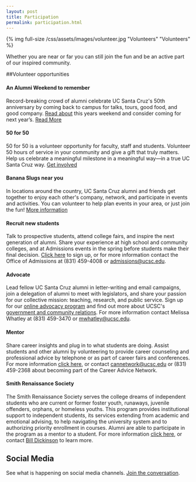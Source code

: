 ```yaml
---
layout: post
title: Participation
permalink: participation.html
---
```

{% img full-size /css/assets/images/volunteer.jpg "Volunteers" "Volunteers" %}

Whether you are near or far you can still join the fun and be an active part of our inspired community.
 
##Volunteer opportunities

#### An Alumni Weekend to remember
Record-breaking crowd of alumni celebrate UC Santa Cruz's 50th anniversary by coming back to campus for talks, tours, good food, and good company. [Read about](http://news.ucsc.edu/2015/04/50th-alumni-weekend-feature-story.html?utm_source=50th-participation&utm_medium=web&utm_campaign=aw-2015) this years weekend and consider coming for next year’s.  [Read More](http://news.ucsc.edu/2015/04/50th-alumni-weekend-feature-story.html?utm_source=50th-participation&utm_medium=web&utm_campaign=aw-2015)

#### 50 for 50
50 for 50 is a volunteer opportunity for faculty, staff and students. Volunteer 50 hours of service in your community and give a  gift that truly matters. Help us celebrate a meaningful milestone in a meaningful way—in a true UC Santa Cruz way. [Get involved](http://50for50.ucsc.edu)

#### Banana Slugs near you
In locations around the country, UC Santa Cruz alumni and friends get together to enjoy each other's company, network, and participate in events and activities. You can volunteer to help plan events in your area, or just join the fun! [More information](http://alumni.ucsc.edu/volunteer/volunteer_opportunities/regionalevents/index.html)
  
#### Recruit new students
Talk to prospective students, attend college fairs, and inspire the next generation of alumni. Share your experience at high school and community colleges, and at Admissions events in the spring before students make their final decision. [Click here](http://admissions.sa.ucsc.edu/volunteers/) to sign up, or for more information contact the Office of Admissions at (831) 459-4008 or [admissions@ucsc.edu](mailto:admissions@ucsc.edu).

#### Advocate
Lead fellow UC Santa Cruz alumni in letter-writing and email campaigns, join a delegation of alumni to meet with legislators, and share your passion for our collective mission: teaching, research, and public service. Sign up for our [online advocacy program](http://www.ucforcalifornia.org/santacruz/home/) and find out more about UCSC's [government and community relations](http://urelations.ucsc.edu/about/units/government/). For more information contact Melissa Whatley at (831) 459-3470 or [mwhatley@ucsc.edu](mailto:mwhatley@ucsc.edu).

#### Mentor
Share career insights and plug in to what students are doing. Assist students and other alumni by volunteering to provide career counseling and professional advice by telephone or as part of career fairs and conferences. For more information [click here](http://www.careercenter.ucsc.edu/can/), or contact [cannetwork@ucsc.edu](mailto:cannetwork@ucsc.edu) or (831) 459-2368 about becoming part of the Career Advice Network.

#### Smith Renaissance Society
The Smith Renaissance Society serves the college dreams of independent students who are current or former foster youth, runaways, juvenile offenders, orphans, or homeless youths. This program provides institutional support to independent students, its services extending from academic and emotional advising, to help navigating the university system and to authorizing priority enrollment in courses. Alumni are able to participate in the program as a mentor to a student. For more information [click here](http://smithsociety.ucsc.edu/index.html), or contact [Bill Dickinson](mailto:wcdcamb@aol.com) to learn more.

## Social Media

See what is happening on social media channels. [Join the conversation](/ucsc50.html).
